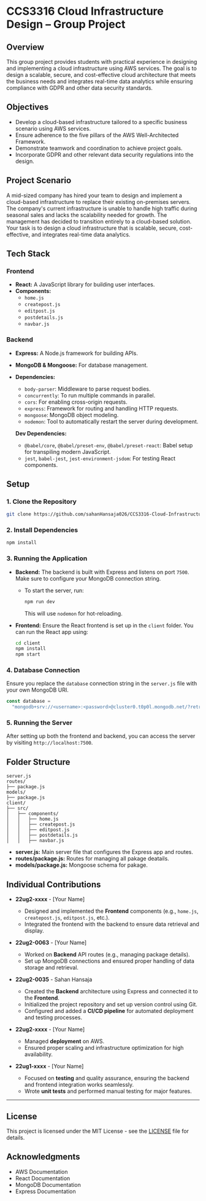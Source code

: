 # CCS3316 Cloud Infrastructure Design – Group Project

## Overview
This group project provides students with practical experience in designing and implementing a cloud infrastructure using AWS services. The goal is to design a scalable, secure, and cost-effective cloud architecture that meets the business needs and integrates real-time data analytics while ensuring compliance with GDPR and other data security standards.

## Objectives
- Develop a cloud-based infrastructure tailored to a specific business scenario using AWS services.
- Ensure adherence to the five pillars of the AWS Well-Architected Framework.
- Demonstrate teamwork and coordination to achieve project goals.
- Incorporate GDPR and other relevant data security regulations into the design.

## Project Scenario
A mid-sized company has hired your team to design and implement a cloud-based infrastructure to replace their existing on-premises servers. The company's current infrastructure is unable to handle high traffic during seasonal sales and lacks the scalability needed for growth. The management has decided to transition entirely to a cloud-based solution. Your task is to design a cloud infrastructure that is scalable, secure, cost-effective, and integrates real-time data analytics.


## Tech Stack

### Frontend
- **React:** A JavaScript library for building user interfaces.
- **Components:**
  - `home.js`
  - `createpost.js`
  - `editpost.js`
  - `postdetails.js`
  - `navbar.js`

### Backend
- **Express:** A Node.js framework for building APIs.
- **MongoDB & Mongoose:** For database management.
- **Dependencies:**
  - `body-parser`: Middleware to parse request bodies.
  - `concurrently`: To run multiple commands in parallel.
  - `cors`: For enabling cross-origin requests.
  - `express`: Framework for routing and handling HTTP requests.
  - `mongoose`: MongoDB object modeling.
  - `nodemon`: Tool to automatically restart the server during development.
  
  **Dev Dependencies:**
  - `@babel/core`, `@babel/preset-env`, `@babel/preset-react`: Babel setup for transpiling modern JavaScript.
  - `jest`, `babel-jest`, `jest-environment-jsdom`: For testing React components.

## Setup

### 1. Clone the Repository
```bash
git clone https://github.com/sahanHansaja026/CCS3316-Cloud-Infrastructure-Design
```

### 2. Install Dependencies
```bash
npm install
```

### 3. Running the Application
- **Backend:** The backend is built with Express and listens on port `7500`. Make sure to configure your MongoDB connection string.
  - To start the server, run:
    ```bash
    npm run dev
    ```
    This will use `nodemon` for hot-reloading.

- **Frontend:** Ensure the React frontend is set up in the `client` folder. You can run the React app using:
    ```bash
    cd client
    npm install
    npm start
    ```

### 4. Database Connection
Ensure you replace the `database` connection string in the `server.js` file with your own MongoDB URI.

```javascript
const database =
  "mongodb+srv://<username>:<password>@cluster0.t0p0l.mongodb.net/?retryWrites=true&w=majority&appName=Cluster0";
```

### 5. Running the Server

After setting up both the frontend and backend, you can access the server by visiting `http://localhost:7500`.

## Folder Structure

```
server.js
routes/
├── package.js
models/
├── package.js
client/
├── src/
│   ├── components/
│   │   ├── home.js
│   │   ├── createpost.js
│   │   ├── editpost.js
│   │   ├── postdetails.js
│   │   ├── navbar.js
```

- **server.js:** Main server file that configures the Express app and routes.
- **routes/package.js:** Routes for managing all pakage deatails.
- **models/package.js:** Mongoose schema for pakage.

## Individual Contributions

- **22ug2-xxxx** - [Your Name]
  - Designed and implemented the **Frontend** components (e.g., `home.js`, `createpost.js`, `editpost.js`, etc.).
  - Integrated the frontend with the backend to ensure data retrieval and display.

- **22ug2-0063** - [Your Name]
  - Worked on **Backend** API routes (e.g., managing package details).
  - Set up MongoDB connections and ensured proper handling of data storage and retrieval.

- **22ug2-0035** - Sahan Hansaja
  - Created the **Backend** architecture using Express and connected it to the **Frontend**.
  - Initialized the project repository and set up version control using Git.
  - Configured and added a **CI/CD pipeline** for automated deployment and testing processes.

- **22ug2-xxxx** - [Your Name]
  - Managed **deployment** on AWS.
  - Ensured proper scaling and infrastructure optimization for high availability.

- **22ug1-xxxx** - [Your Name]
  - Focused on **testing** and quality assurance, ensuring the backend and frontend integration works seamlessly.
  - Wrote **unit tests** and performed manual testing for major features.



---

## License
This project is licensed under the MIT License - see the [LICENSE](LICENSE) file for details.

## Acknowledgments
- AWS Documentation
- React Documentation
- MongoDB Documentation
- Express Documentation
